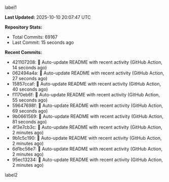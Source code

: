 
label1 
<!-- ACTIVITY_START -->
**Last Updated:** 2025-10-10 20:07:47 UTC

**Repository Stats:**
- Total Commits: 69167
- Last Commit: 15 seconds ago

**Recent Commits:**
- 421107208: 🤖 Auto-update README with recent activity (GitHub Action, 14 seconds ago)
- 062494a4a: 🤖 Auto-update README with recent activity (GitHub Action, 27 seconds ago)
- 15857ccaf: 🤖 Auto-update README with recent activity (GitHub Action, 40 seconds ago)
- f1170eb6f: 🤖 Auto-update README with recent activity (GitHub Action, 55 seconds ago)
- 59647698f: 🤖 Auto-update README with recent activity (GitHub Action, 69 seconds ago)
- 9b0661569: 🤖 Auto-update README with recent activity (GitHub Action, 81 seconds ago)
- 4f3e7cb3c: 🤖 Auto-update README with recent activity (GitHub Action, 2 minutes ago)
- 9b1c5c190: 🤖 Auto-update README with recent activity (GitHub Action, 2 minutes ago)
- 6d1bc56e7: 🤖 Auto-update README with recent activity (GitHub Action, 2 minutes ago)
- 95ec13234: 🤖 Auto-update README with recent activity (GitHub Action, 2 minutes ago)
<!-- ACTIVITY_END -->

label2
